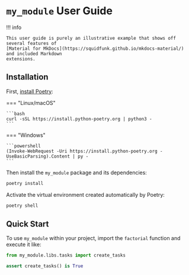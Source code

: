 # `my_module` User Guide

!!! info

    This user guide is purely an illustrative example that shows off several features of 
    [Material for MkDocs](https://squidfunk.github.io/mkdocs-material/) and included Markdown
    extensions.

## Installation

First, [install Poetry](https://python-poetry.org/docs/#installation):

=== "Linux/macOS"

    ```bash
    curl -sSL https://install.python-poetry.org | python3 -
    ```

=== "Windows"

    ```powershell
    (Invoke-WebRequest -Uri https://install.python-poetry.org -UseBasicParsing).Content | py -
    ```

Then install the `my_module` package and its dependencies:

```bash
poetry install
```

Activate the virtual environment created automatically by Poetry:

```bash
poetry shell
```

## Quick Start

To use `my_module` within your project, import the `factorial` function and execute it like:

```python
from my_module.libs.tasks import create_tasks

assert create_tasks() is True
```
